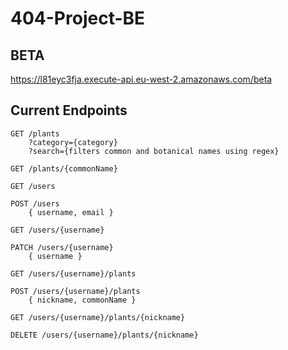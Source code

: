 # 404-Project-BE

## BETA

https://l81eyc3fja.execute-api.eu-west-2.amazonaws.com/beta

## Current Endpoints

```http
GET /plants
    ?category={category}
    ?search={filters common and botanical names using regex}

GET /plants/{commonName}

GET /users

POST /users
    { username, email }

GET /users/{username}

PATCH /users/{username}
    { username }

GET /users/{username}/plants

POST /users/{username}/plants
    { nickname, commonName }

GET /users/{username}/plants/{nickname}

DELETE /users/{username}/plants/{nickname}

```
